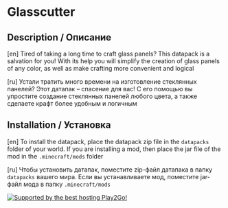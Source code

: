 # Glasscutter
## Description / Описание
[en] Tired of taking a long time to craft glass panels? This datapack is a salvation for you! With its help you will simplify the creation of glass panels of any color, as well as make crafting more convenient and logical

[ru] Устали тратить много времени на изготовление стеклянных панелей? Этот датапак – спасение для вас! С его помощью вы упростите создание стеклянных панелей любого цвета, а также сделаете крафт более удобным и логичным

## Installation / Установка

[en] To install the datapack, place the datapack zip file in the `datapacks` folder of your world. If you are installing a mod, then place the jar file of the mod in the `.minecraft/mods` folder

[ru] Чтобы установить датапак, поместите zip-файл датапака в папку `datapacks` вашего мира.
Если вы устанавливаете мод, поместите jar-файл мода в папку `.minecraft/mods`

<div id="sponsored">  <a href="https://play2go.cloud/?ref_id=axxR5TvWdII">
    <img src="https://i.ibb.co/mGyKd6n/Play2go.png" alt="Supported by the best hosting Play2Go!"/>

